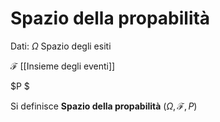 # Spazio della propabilità
Dati:
$\Omega$ Spazio degli esiti

$\mathscr{F}$ [[Insieme degli eventi]]

$P $

Si definisce **Spazio della propabilità**
$(\Omega, \mathscr{F}, P)$
